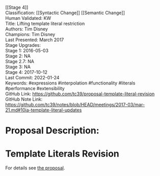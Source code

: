 [[Stage 4]]<br>Classification: [[Syntactic Change]] [[Semantic Change]]<br>Human Validated: KW<br>Title: Lifting template literal restriction<br>Authors: Tim Disney<br>Champions: Tim Disney<br>Last Presented: March 2017<br>Stage Upgrades:<br>Stage 1: 2016-05-03  
Stage 2: NA  
Stage 2.7: NA  
Stage 3: NA  
Stage 4: 2017-10-12<br>Last Commit: 2022-01-24<br>Keywords:  #expressions #interpolation #functionality #literals #performance #extensibility <br>GitHub Link: https://github.com/tc39/proposal-template-literal-revision <br>GitHub Note Link: https://github.com/tc39/notes/blob/HEAD/meetings/2017-03/mar-21.md#10ia-template-literal-updates
# Proposal Description:
# Template Literals Revision

For details see [the proposal](https://tc39.github.io/proposal-template-literal-revision/).
<br>